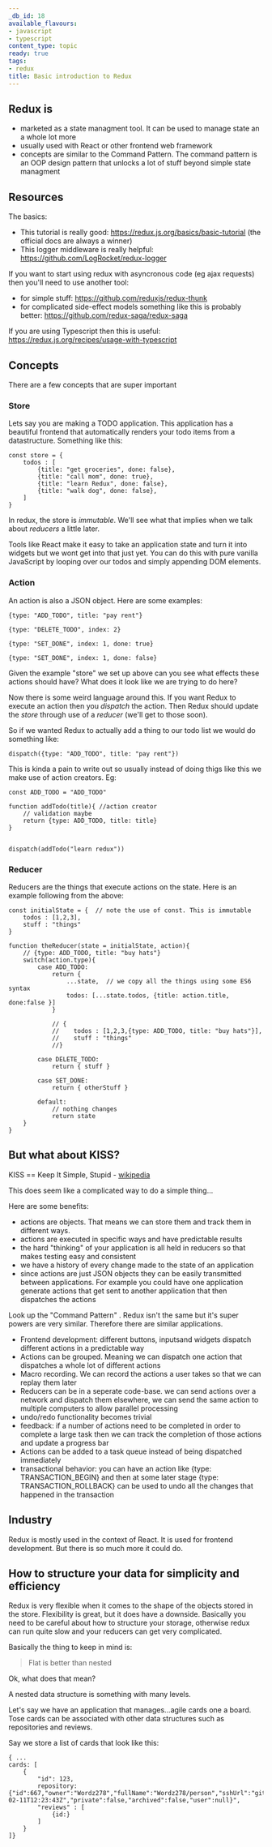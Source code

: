 ```yaml
---
_db_id: 18
available_flavours:
- javascript
- typescript
content_type: topic
ready: true
tags:
- redux
title: Basic introduction to Redux
---
```


## Redux is

- marketed as a state managment tool. It can be used to manage state an a whole lot more
- usually used with React or other frontend web framework
- concepts are similar to the Command Pattern. The command pattern is an OOP design pattern that unlocks a lot of stuff beyond simple state managment

## Resources

The basics:

- This tutorial is really good: https://redux.js.org/basics/basic-tutorial (the official docs are always a winner)
- This logger middleware is really helpful: https://github.com/LogRocket/redux-logger

If you want to start using redux with asyncronous code (eg ajax requests) then you'll need to use another tool:

- for simple stuff: https://github.com/reduxjs/redux-thunk
- for complicated side-effect models something like this is probably better: https://github.com/redux-saga/redux-saga

If you are using Typescript then this is useful: https://redux.js.org/recipes/usage-with-typescript

## Concepts

There are a few concepts that are super important

### Store

Lets say you are making a TODO application. This application has a beautiful frontend that automatically renders your todo items from a datastructure. Something like this:

```
const store = {
    todos : [
        {title: "get groceries", done: false},
        {title: "call mom", done: true},
        {title: "learn Redux", done: false},
        {title: "walk dog", done: false},
    ]
}
```

In redux, the store is _immutable_. We'll see what that implies when we talk about _reducers_ a little later.

Tools like React make it easy to take an application state and turn it into widgets but we wont get into that just yet. You can do this with pure vanilla JavaScript by looping over our todos and simply appending DOM elements.

### Action

An action is also a JSON object. Here are some examples:

```
{type: "ADD_TODO", title: "pay rent"}

{type: "DELETE_TODO", index: 2}

{type: "SET_DONE", index: 1, done: true}

{type: "SET_DONE", index: 1, done: false}

```

Given the example "store" we set up above can you see what effects these actions should have? What does it look like we are trying to do here?

Now there is some weird language around this. If you want Redux to execute an action then you _dispatch_ the action. Then Redux should update the _store_ through use of a _reducer_ (we'll get to those soon).

So if we wanted Redux to actually add a thing to our todo list we would do something like:

```
dispatch({type: "ADD_TODO", title: "pay rent"})
```

This is kinda a pain to write out so usually instead of doing thigs like this we make use of action creators. Eg:

```
const ADD_TODO = "ADD_TODO"

function addTodo(title){ //action creator
    // validation maybe
    return {type: ADD_TODO, title: title}
}


dispatch(addTodo("learn redux"))
```

### Reducer

Reducers are the things that execute actions on the state. Here is an example following from the above:

```
const initialState = {  // note the use of const. This is immutable
    todos : [1,2,3],
    stuff : "things"
}

function theReducer(state = initialState, action){
    // {type: ADD_TODO, title: "buy hats"}
    switch(action.type){
        case ADD_TODO:
            return {
                ...state,  // we copy all the things using some ES6 syntax
                todos: [...state.todos, {title: action.title, done:false }]
            }

            // {
            //    todos : [1,2,3,{type: ADD_TODO, title: "buy hats"}],
            //    stuff : "things"
            //}

        case DELETE_TODO:
            return { stuff }

        case SET_DONE:
            return { otherStuff }

        default:
            // nothing changes
            return state
    }
}
```

## But what about KISS?

KISS == Keep It Simple, Stupid - [wikipedia](https://en.wikipedia.org/wiki/KISS_principle)

This does seem like a complicated way to do a simple thing...

Here are some benefits:

- actions are objects. That means we can store them and track them in different ways.
- actions are executed in specific ways and have predictable results
- the hard "thinking" of your application is all held in reducers so that makes testing easy and consistent
- we have a history of every change made to the state of an application
- since actions are just JSON objects they can be easily transmitted between applications. For example you could have one application generate actions that get sent to another application that then dispatches the actions

Look up the "Command Pattern" . Redux isn't the same but it's super powers are very similar. Therefore there are similar applications.

- Frontend development: different buttons, inputsand widgets dispatch different actions in a predictable way
- Actions can be grouped. Meaning we can dispatch one action that dispatches a whole lot of different actions
- Macro recording. We can record the actions a user takes so that we can replay them later
- Reducers can be in a seperate code-base. we can send actions over a network and dispatch them elsewhere, we can send the same action to multiple computers to allow parallel processing
- undo/redo functionality becomes trivial
- feedback: if a number of actions need to be completed in order to complete a large task then we can track the completion of those actions and update a progress bar
- Actions can be added to a task queue instead of being dispatched immediately
- transactional behavior: you can have an action like {type: TRANSACTION_BEGIN} and then at some later stage {type: TRANSACTION_ROLLBACK} can be used to undo all the changes that happened in the transaction

## Industry

Redux is mostly used in the context of React. It is used for frontend development. But there is so much more it could do.

## How to structure your data for simplicity and efficiency

Redux is very flexible when it comes to the shape of the objects stored in the store. Flexibility is great, but it does have a downside. Basically you need to be careful about how to structure your storage, otherwise redux can run quite slow and your reducers can get very complicated.

Basically the thing to keep in mind is:

> Flat is better than nested

Ok, what does that mean?

A nested data structure is something with many levels.

Let's say we have an application that manages...agile cards one a board. Tose cards can be associated with other data structures such as repositories and reviews.

Say we store a list of cards that look like this:

```
{ ...
cards: [
    {
        "id": 123,
        repository: {"id":667,"owner":"Wordz278","fullName":"Wordz278/person","sshUrl":"git@github.com:Wordz278/person.git","createdAt":"2020-02-11T12:23:43Z","private":false,"archived":false,"user":null}",
        "reviews" : [
            {id:}
        ]
    }
]}
```